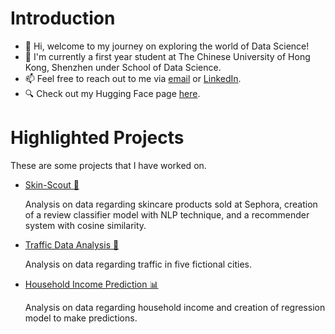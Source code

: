 # Introduction
- 👋 Hi, welcome to my journey on exploring the world of Data Science! 
- 🌱 I'm currently a first year student at The Chinese University of Hong Kong, Shenzhen under School of Data Science.
- 📫 Feel free to reach out to me via [email](mailto:celineclarr@gmail.com) or [LinkedIn](https://www.linkedin.com/in/celineclarissa/).
- 🔍 Check out my Hugging Face page [here](https://huggingface.co/celineclarissa).

# Highlighted Projects
These are some projects that I have worked on.
- [Skin-Scout 🧴](https://github.com/juanto26/SkinScout)
  
  Analysis on data regarding skincare products sold at Sephora, creation of a review classifier model with NLP technique, and a recommender system with cosine similarity.
  
- [Traffic Data Analysis 🚗](https://github.com/celineclarissa/Traffic-Data-Analysis)
  
  Analysis on data regarding traffic in five fictional cities.
  
- [Household Income Prediction 📊](https://github.com/celineclarissa/Household-Income-Prediction)

  Analysis on data regarding household income and creation of regression model to make predictions.

<!---
celineclarissa/celineclarissa is a ✨ special ✨ repository because its `README.md` (this file) appears on your GitHub profile.
You can click the Preview link to take a look at your changes.
--->
